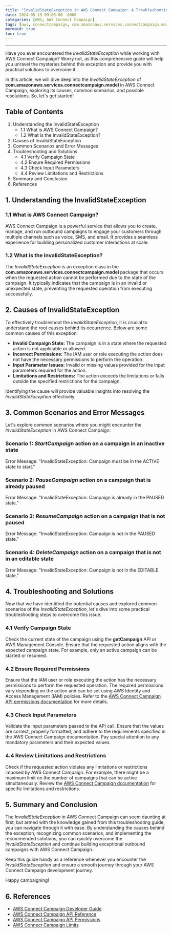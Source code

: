 ```yaml
---
title: "InvalidStateException in AWS Connect Campaign: A Troubleshooting Guide"
date: 2024-05-15 09:00:00 -0000
categories: [AWS, AWS Connect Campaign]
tags: [aws, connectcampaign, com.amazonaws.services.connectcampaign.model]
mermaid: true
toc: true
---
```



---

Have you ever encountered the *InvalidStateException* while working with AWS Connect Campaign? Worry not, as this comprehensive guide will help you unravel the mysteries behind this exception and provide you with practical solutions to overcome it. 

In this article, we will dive deep into the *InvalidStateException* of **com.amazonaws.services.connectcampaign.model** in AWS Connect Campaign, exploring its causes, common scenarios, and possible resolutions. So, let's get started!

## Table of Contents
1. Understanding the InvalidStateException
    - 1.1 What is AWS Connect Campaign?
    - 1.2 What is the InvalidStateException?
2. Causes of InvalidStateException
3. Common Scenarios and Error Messages
4. Troubleshooting and Solutions
    - 4.1 Verify Campaign State
    - 4.2 Ensure Required Permissions
    - 4.3 Check Input Parameters
    - 4.4 Review Limitations and Restrictions
5. Summary and Conclusion
6. References

## 1. Understanding the InvalidStateException

### 1.1 What is AWS Connect Campaign?

AWS Connect Campaign is a powerful service that allows you to create, manage, and run outbound campaigns to engage your customers through multiple channels such as voice, SMS, and email. It provides a seamless experience for building personalized customer interactions at scale.

### 1.2 What is the InvalidStateException?

The *InvalidStateException* is an exception class in the **com.amazonaws.services.connectcampaign.model** package that occurs when the requested action cannot be performed due to the state of the campaign. It typically indicates that the campaign is in an invalid or unexpected state, preventing the requested operation from executing successfully.

## 2. Causes of InvalidStateException

To effectively troubleshoot the *InvalidStateException*, it is crucial to understand the root causes behind its occurrence. Below are some common causes of this exception:

- **Invalid Campaign State:** The campaign is in a state where the requested action is not applicable or allowed.
- **Incorrect Permissions:** The IAM user or role executing the action does not have the necessary permissions to perform the operation.
- **Input Parameter Issues:** Invalid or missing values provided for the input parameters required for the action.
- **Limitations and Restrictions:** The action exceeds the limitations or falls outside the specified restrictions for the campaign.

Identifying the cause will provide valuable insights into resolving the *InvalidStateException* effectively.

## 3. Common Scenarios and Error Messages

Let's explore common scenarios where you might encounter the *InvalidStateException* in AWS Connect Campaign:

### Scenario 1: *StartCampaign* action on a campaign in an inactive state
Error Message: "InvalidStateException: Campaign must be in the ACTIVE state to start."

### Scenario 2: *PauseCampaign* action on a campaign that is already paused
Error Message: "InvalidStateException: Campaign is already in the PAUSED state."

### Scenario 3: *ResumeCampaign* action on a campaign that is not paused
Error Message: "InvalidStateException: Campaign is not in the PAUSED state."

### Scenario 4: *DeleteCampaign* action on a campaign that is not in an editable state
Error Message: "InvalidStateException: Campaign is not in the EDITABLE state."

## 4. Troubleshooting and Solutions

Now that we have identified the potential causes and explored common scenarios of the *InvalidStateException*, let's dive into some practical troubleshooting steps to overcome this issue.

### 4.1 Verify Campaign State

Check the current state of the campaign using the **getCampaign** API or AWS Management Console. Ensure that the requested action aligns with the expected campaign state. For example, only an active campaign can be started or resumed.

### 4.2 Ensure Required Permissions

Ensure that the IAM user or role executing the action has the necessary permissions to perform the requested operation. The required permissions vary depending on the action and can be set using AWS Identity and Access Management (IAM) policies. Refer to the [AWS Connect Campaign API permissions documentation](https://docs.aws.amazon.com/connect-campaigns/latest/developerguide/API_Operations_Policy.html) for more details.

### 4.3 Check Input Parameters

Validate the input parameters passed to the API call. Ensure that the values are correct, properly formatted, and adhere to the requirements specified in the AWS Connect Campaign documentation. Pay special attention to any mandatory parameters and their expected values.

### 4.4 Review Limitations and Restrictions

Check if the requested action violates any limitations or restrictions imposed by AWS Connect Campaign. For example, there might be a maximum limit on the number of campaigns that can be active simultaneously. Review the [AWS Connect Campaign documentation](https://docs.aws.amazon.com/connect-campaigns/latest/developerguide/Limits.html) for specific limitations and restrictions.

## 5. Summary and Conclusion

The *InvalidStateException* in AWS Connect Campaign can seem daunting at first, but armed with the knowledge gained from this troubleshooting guide, you can navigate through it with ease. By understanding the causes behind the exception, recognizing common scenarios, and implementing the recommended solutions, you can quickly overcome the *InvalidStateException* and continue building exceptional outbound campaigns with AWS Connect Campaign.

Keep this guide handy as a reference whenever you encounter the *InvalidStateException* and ensure a smooth journey through your AWS Connect Campaign development journey.

Happy campaigning!

## 6. References

- [AWS Connect Campaign Developer Guide](https://docs.aws.amazon.com/connect-campaigns/latest/developerguide/Welcome.html)
- [AWS Connect Campaign API Reference](https://docs.aws.amazon.com/connect-campaigns/latest/APIReference/Welcome.html)
- [AWS Connect Campaign API Permissions](https://docs.aws.amazon.com/connect-campaigns/latest/developerguide/API_Operations_Policy.html)
- [AWS Connect Campaign Limits](https://docs.aws.amazon.com/connect-campaigns/latest/developerguide/Limits.html)